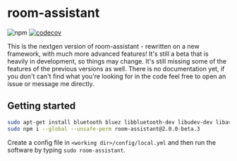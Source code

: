 # room-assistant

![npm](https://img.shields.io/npm/dm/room-assistant)
[![codecov](https://codecov.io/gh/mKeRix/room-assistant/branch/master/graph/badge.svg)](https://codecov.io/gh/mKeRix/room-assistant)

This is the nextgen version of room-assistant - rewritten on a new framework, with much more advanced features!
It's still a beta that is heavily in development, so things may change. It's still missing some of the features of the previous versions as well.
There is no documentation yet, if you don't can't find what you're looking for in the code feel free to open an issue or message me directly.

## Getting started

```bash
sudo apt-get install bluetooth bluez libbluetooth-dev libudev-dev libavahi-compat-libdnssd-dev
sudo npm i --global --unsafe-perm room-assistant@2.0.0-beta.3
```

Create a config file in `<working dir>/config/local.yml` and then run the software by typing `sudo room-assistant`.
